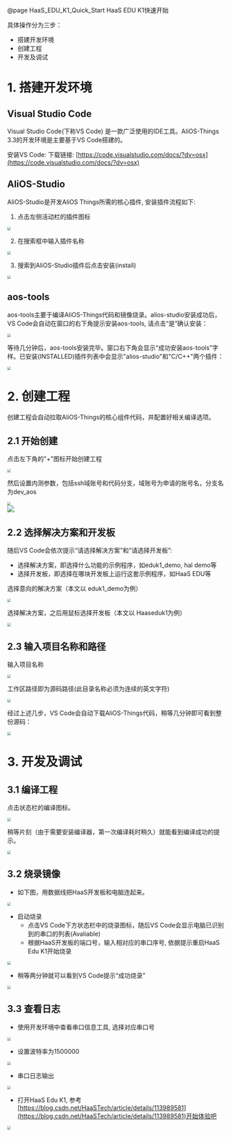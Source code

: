 @page HaaS_EDU_K1_Quick_Start HaaS EDU K1快速开始

具体操作分为三步：
- 搭建开发环境
- 创建工程
- 开发及调试
# 1. 搭建开发环境
## Visual Studio Code
Visual Studio Code(下称VS Code) 是一款广泛使用的IDE工具。AliOS-Things 3.3的开发环境是主要基于VS Code搭建的。

安装VS Code:
下载链接: [https://code.visualstudio.com/docs/?dv=osx](https://code.visualstudio.com/docs/?dv=osx)


## AliOS-Studio
AliOS-Studio是开发AliOS Things所需的核心插件, 安装插件流程如下:

1) 点击左侧活动栏的插件图标

<div align=left>
    <img src="https://img.alicdn.com/imgextra/i3/O1CN01onbOks1juy8VN151B_!!6000000004609-2-tps-1089-526.png" style="zoom:50%;" />
</div>

2) 在搜索框中输入插件名称

<div align=left>
    <img src="https://img.alicdn.com/imgextra/i2/O1CN01siKd6J1SE3YbGSCA3_!!6000000002214-2-tps-1079-491.png" style="zoom:50%;" />
</div>

3) 搜索到AliOS-Studio插件后点击安装(install)

<div align=left>
    <img src="https://img.alicdn.com/imgextra/i2/O1CN01SKgZ1n1xpNvdpsOim_!!6000000006492-2-tps-1798-468.png" style="zoom:50%;" />
</div>


## aos-tools
aos-tools主要于编译AliOS-Things代码和镜像烧录。alios-studio安装成功后，VS Code会自动在窗口的右下角提示安装aos-tools, 请点击“是”确认安装：

<div align=left>
    <img src="https://img.alicdn.com/imgextra/i2/O1CN01fisFa91USpZAVS5Bw_!!6000000002517-2-tps-785-321.png" style="zoom:50%;" />
</div>

等待几分钟后，aos-tools安装完毕。窗口右下角会显示“成功安装aos-tools”字样。已安装(INSTALLED)插件列表中会显示"alios-studio"和"C/C++"两个插件：

<div align=left>
    <img src="https://img.alicdn.com/imgextra/i3/O1CN01dGWaNq2A0d2c9vRxt_!!6000000008141-2-tps-1707-1015.png" style="zoom:50%;" />
</div>



# 2. 创建工程
创建工程会自动拉取AliOS-Things的核心组件代码，并配置好相关编译选项。
## 2.1 开始创建
点击左下角的"+"图标开始创建工程
<div align=left>
    <img src="https://img.alicdn.com/imgextra/i4/O1CN01R4EtQc22seq5Re3AK_!!6000000007176-0-tps-1584-548.jpg" style="zoom:50%;" />
</div>

然后设置内测参数，包括ssh域账号和代码分支，域账号为申请的账号名，分支名为dev_aos

<div align=left>
    <img src="https://img.alicdn.com/imgextra/i4/O1CN01F8njiO1NFMbwXSDIA_!!6000000001540-0-tps-2396-242.jpg" style="zoom:50%;" />
</div>

<div align=left>
    <img src="https://img.alicdn.com/imgextra/i4/O1CN01F8njiO1NFMbwXSDIA_!!6000000001540-0-tps-2396-242.jpg)
![](https://img.alicdn.com/imgextra/i2/O1CN01b9GkmN1kc1MrJLjWK_!!6000000004703-0-tps-2390-348.jpg" />
</div>


## 2.2 选择解决方案和开发板

随后VS Code会依次提示“请选择解决方案”和“请选择开发板”:
- 选择解决方案，即选择什么功能的示例程序，如eduk1_demo, hal demo等
- 选择开发板，即选择在哪块开发板上运行这套示例程序，如HaaS EDU等

选择意向的解决方案（本文以 eduk1_demo为例）

<div align=left>
    <img src="https://img.alicdn.com/imgextra/i2/O1CN01QIJaDh1Qj59taTq8f_!!6000000002011-2-tps-2774-2044.png" style="zoom:50%;" />
</div>

选择解决方案，之后用鼠标选择开发板（本文以 Haaseduk1为例）

<div align=left>
    <img src="https://img.alicdn.com/imgextra/i1/O1CN01sdxB6p1x2NY6rgrsd_!!6000000006385-0-tps-3216-1158.jpg" style="zoom:50%;" />
</div>


## 2.3 输入项目名称和路径

输入项目名称

<div align=left>
    <img src="https://img.alicdn.com/imgextra/i4/O1CN01x5uEE01uz3RWI7i0U_!!6000000006107-0-tps-1586-384.jpg" style="zoom:50%;" />
</div>

工作区路径即为源码路径(此目录名称必须为连续的英文字符)

<div align=left>
    <img src="https://img.alicdn.com/imgextra/i2/O1CN014WS79U29uDUrzFDJx_!!6000000008127-2-tps-2702-914.png" style="zoom:50%;" />
</div>

经过上述几步，VS Code会自动下载AliOS-Things代码，稍等几分钟即可看到整份源码：

<div align=left>
    <img src="https://img.alicdn.com/imgextra/i1/O1CN01XuYZqy1bN3tDyCgkL_!!6000000003452-2-tps-689-422.png" style="zoom:50%;" />
</div>



# 3. 开发及调试
## 3.1 编译工程
点击状态栏的编译图标。

<div align=left>
    <img src="https://img.alicdn.com/imgextra/i2/O1CN01E8SQ7j1tNfUwboVIO_!!6000000005890-0-tps-3278-1694.jpg" style="zoom:50%;" />
</div>

稍等片刻（由于需要安装编译器，第一次编译耗时稍久）就能看到编译成功的提示。
<div align=left>
    <img src="https://img.alicdn.com/imgextra/i4/O1CN01MMVCEz1q1HHv8ULME_!!6000000005435-0-tps-2280-1158.jpg" style="zoom:50%;" />
</div>

## 3.2 烧录镜像
- 如下图，用数据线把HaaS开发板和电脑连起来。

<div align=left>
    <img src="https://img.alicdn.com/imgextra/i1/O1CN01hFIvG81xtxtF7B5kb_!!6000000006502-0-tps-3648-2736.jpg" style="zoom:50%;" />
</div>

- 启动烧录
   - 点击VS Code下方状态栏中的烧录图标，随后VS Code会显示电脑已识别到的串口的列表(Avaliable)
   - 根据HaaS开发板的端口号，输入相对应的串口序号, 依据提示重启HaaS Edu K1开始烧录

<div align=left>
    <img src="https://img.alicdn.com/imgextra/i2/O1CN01LlUD0P1BwcdDfd3mt_!!6000000000010-2-tps-2402-1448.png" style="zoom:50%;" />
</div>

- 稍等两分钟就可以看到VS Code提示“成功烧录”

<div align=left>
    <img src="https://img.alicdn.com/imgextra/i1/O1CN01nCB0L01npFekkzmjN_!!6000000005138-2-tps-2506-1234.png" style="zoom:50%;" />
</div>


## 3.3 查看日志
-  使用开发环境中查看串口信息工具, 选择对应串口号

<div align=left>
    <img src="https://img.alicdn.com/imgextra/i3/O1CN01aG5qNC1GvJZsy5419_!!6000000000684-2-tps-2376-1948.png" style="zoom:50%;" />
</div>

- 设置波特率为1500000

<div align=left>
    <img src="https://img.alicdn.com/imgextra/i4/O1CN017FqUBk1OA9iyd6bn7_!!6000000001664-2-tps-2466-652.png" style="zoom:50%;" />
</div>

- 串口日志输出

<div align=left>
    <img src="https://img.alicdn.com/imgextra/i4/O1CN01QGiV5M1pSTBde0A23_!!6000000005359-2-tps-2728-1038.png" style="zoom:50%;" />
</div>

- 打开HaaS Edu K1, 参考 [https://blog.csdn.net/HaaSTech/article/details/113989581](https://blog.csdn.net/HaaSTech/article/details/113989581)开始体验吧

<div align=left>
    <img src="https://img.alicdn.com/imgextra/i3/O1CN01UQZIYy1r4lvN7nEDB_!!6000000005578-0-tps-5120-3840.jpg" style="zoom:50%;" />
</div>




